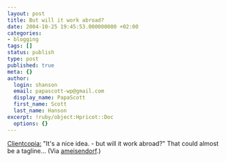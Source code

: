 ```yaml
---
layout: post
title: But will it work abroad?
date: 2004-10-25 19:45:53.000000000 +02:00
categories:
- blogging
tags: []
status: publish
type: post
published: true
meta: {}
author:
  login: shanson
  email: papascott-wp@gmail.com
  display_name: PapaScott
  first_name: Scott
  last_name: Hanson
excerpt: !ruby/object:Hpricot::Doc
  options: {}
---
```

<p><a href="http://www.clientcopia.com/quotes.php?id=884" title="Clientcopia : Coping with stupid clients : Quotes, Comments & Remarks">Clientcopia:</a> "It's a nice idea. - but will it work abroad?" That could almost be a tagline... (Via <a href="http://ameisendorf.de/index.php?itemid=108" title="ameisendorf.de">ameisendorf</a>.)</p>
